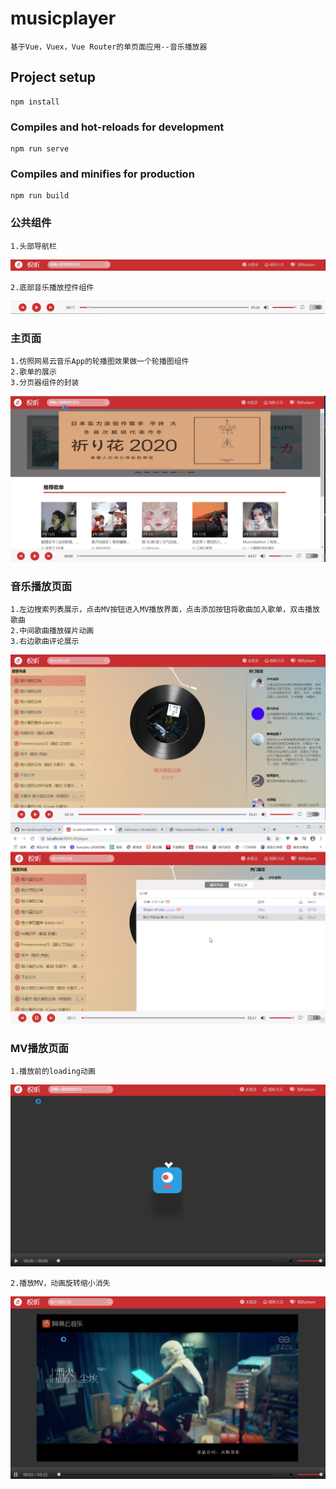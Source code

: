 # musicplayer
```
基于Vue，Vuex，Vue Router的单页面应用--音乐播放器
```
## Project setup
```
npm install
```

### Compiles and hot-reloads for development
```
npm run serve
```

### Compiles and minifies for production
```
npm run build
```

### 公共组件
```
1.头部导航栏
```
![Image text](https://github.com/be-hard/musicPlayer/raw/master/screen/图片1.jpg)
```
2.底部音乐播放控件组件
```
![Image text](https://github.com/be-hard/musicPlayer/raw/master/screen/图片2.jpg)

### 主页面
```
1.仿照网易云音乐App的轮播图效果做一个轮播图组件
2.歌单的展示
3.分页器组件的封装
```
![Image text](https://github.com/be-hard/musicPlayer/raw/master/screen/图片3.jpg)

### 音乐播放页面
```
1.左边搜索列表展示，点击MV按钮进入MV播放界面，点击添加按钮将歌曲加入歌单，双击播放歌曲
2.中间歌曲播放碟片动画
3.右边歌曲评论展示
```
![Image text](https://github.com/be-hard/musicPlayer/raw/master/screen/图片4.jpg)
![Image text](https://github.com/be-hard/musicPlayer/raw/master/screen/图片.jpg)

### MV播放页面
```
1.播放前的loading动画
```
![Image text](https://github.com/be-hard/musicPlayer/raw/master/screen/图片5.jpg)
```
2.播放MV，动画旋转缩小消失
```
![Image text](https://github.com/be-hard/musicPlayer/raw/master/screen/图片6.jpg)



